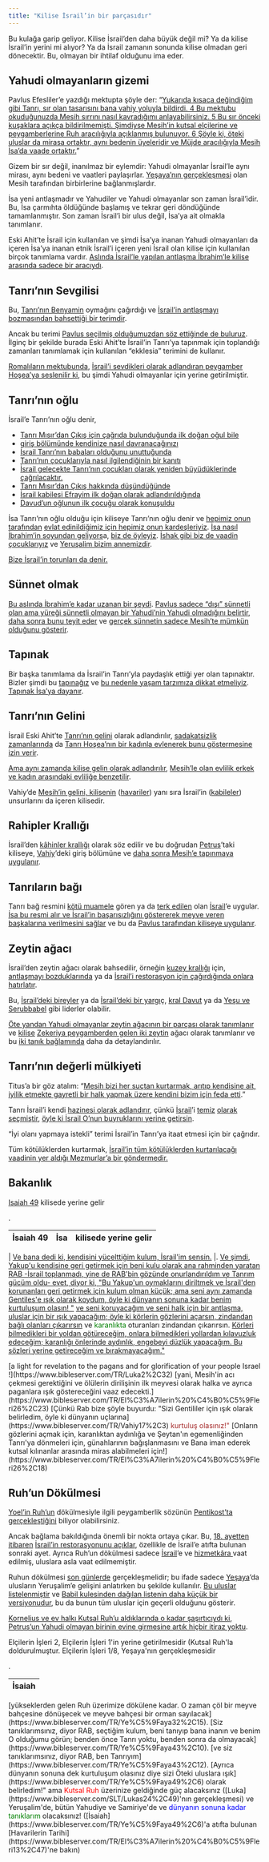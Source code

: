 ```yaml
---
title: "Kilise İsrail’in bir parçasıdır"
---
```



Bu kulağa garip geliyor. Kilise İsrail’den daha büyük değil mi? Ya da kilise İsrail’in yerini mi alıyor? Ya da İsrail zamanın sonunda kilise olmadan geri dönecektir. Bu, olmayan bir ihtilaf olduğunu ima eder.


## Yahudi olmayanların gizemi

<a name="d67d"></a>
Pavlus Efesliler’e yazdığı mektupta şöyle der: “[Yukarıda kısaca değindiğim gibi Tanrı, sır olan tasarısını bana vahiy yoluyla bildirdi. 4 Bu mektubu okuduğunuzda Mesih sırrını nasıl kavradığımı anlayabilirsiniz. 5 Bu sır önceki kuşaklara açıkça bildirilmemişti. Şimdiyse Mesih’in kutsal elçilerine ve peygamberlerine Ruh aracılığıyla açıklanmış bulunuyor. 6 Şöyle ki, öteki uluslar da mirasa ortaktır, aynı bedenin üyeleridir ve Müjde aracılığıyla Mesih İsa’da vaade ortaktır.](https://www.bibleserver.com/TR/Efesliler3%3A3-6)”

Gizem bir sır değil, inanılmaz bir eylemdir: Yahudi olmayanlar İsrail’le aynı mirası, aynı bedeni ve vaatleri paylaşırlar. [Yeşaya’nın gerçekleşmesi](https://www.bibleserver.com/TR/Ye%C5%9Faya57%3A19) olan Mesih tarafından birbirlerine bağlanmışlardır.

İsa yeni antlaşmadır ve Yahudiler ve Yahudi olmayanlar son zaman İsrail’idir. Bu, İsa çarmıhta öldüğünde başlamış ve tekrar geri döndüğünde tamamlanmıştır. Son zaman İsrail’i bir ulus değil, İsa’ya ait olmakla tanımlanır.

Eski Ahit’te İsrail için kullanılan ve şimdi İsa’ya inanan Yahudi olmayanları da içeren İsa’ya inanan etnik İsrail’i içeren yeni İsrail olan kilise için kullanılan birçok tanımlama vardır. [Aslında İsrail’le yapılan antlaşma İbrahim’le kilise arasında sadece bir aracıydı](https://www.bibleserver.com/TR/Galatyal%C4%B1lar3%3A23-28).


## Tanrı’nın Sevgilisi

<a name="2baf"></a>
Bu, [Tanrı’nın Benyamin](https://www.bibleserver.com/TR/Yasan%C4%B1n%20Tekrar%C4%B133%3A12) oymağını çağırdığı ve [İsrail’in antlaşmayı bozmasından bahsettiği bir terimdir](https://www.bibleserver.com/TR/Yeremya11%3A15).

Ancak bu terimi [Pavlus seçilmiş olduğumuzdan söz ettiğinde de buluruz](https://www.bibleserver.com/TR/1.Selanikliler1%3A4). İlginç bir şekilde burada Eski Ahit’te İsrail’in Tanrı’ya tapınmak için toplandığı zamanları tanımlamak için kullanılan “ekklesia” terimini de kullanır.

[Romalıların mektubunda](https://www.bibleserver.com/TR/Romal%C4%B1lar9%3A25), [İsrail’i sevdikleri olarak adlandıran peygamber Hoşea’ya seslenilir ki](https://www.bibleserver.com/TR/Ho%C5%9Fea2%3A23), bu şimdi Yahudi olmayanlar için yerine getirilmiştir.


## Tanrı’nın oğlu

<a name="bb1b"></a>
İsrail’e Tanrı’nın oğlu denir,

- [Tanrı Mısır’dan Çıkış için çağrıda bulunduğunda ilk doğan oğul bile](https://www.bibleserver.com/TR/M%C4%B1s%C4%B1rdan%20%C3%87%C4%B1k%C4%B1%C5%9F4%3A22-23)
- [giriş bölümünde kendinize nasıl davranacağınızı](https://www.bibleserver.com/TR/Yasan%C4%B1n%20Tekrar%C4%B114%3A1)
- [İsrail Tanrı’nın babaları olduğunu unuttuğunda](https://www.bibleserver.com/TR/Ye%C5%9Faya1%3A2-4)
- [Tanrı’nın çocuklarıyla nasıl ilgilendiğinin bir kanıtı](https://www.bibleserver.com/TR/Ye%C5%9Faya63%3A8)
- [İsrail gelecekte Tanrı’nın çocukları olarak yeniden büyüdüklerinde çağrılacaktır.](https://www.bibleserver.com/TR/Ho%C5%9Fea1%3A10)
- [Tanrı Mısır’dan Çıkış hakkında düşündüğünde](https://www.bibleserver.com/TR/Ho%C5%9Fea11%3A1)
- [İsrail kabilesi Efrayim ilk doğan olarak adlandırıldığında](https://www.bibleserver.com/TR/Yeremya31%3A9)
- [Davud’un oğlunun ilk çocuğu olarak konuşuldu](https://www.bibleserver.com/TR/Mezmur89%3A27)


İsa Tanrı’nın oğlu olduğu için kiliseye Tanrı’nın oğlu denir ve [hepimiz onun tarafından](https://www.bibleserver.com/TR/%C4%B0braniler2%3A11) [evlat edinildiğimiz için hepimiz onun kardeşleriyiz](https://www.bibleserver.com/TR/Galatyal%C4%B1lar4%3A4-7). [İsa nasıl İbrahim’in soyundan geliyors](https://www.bibleserver.com/TR/Galatyal%C4%B1lar3%3A16)a, [biz de öyleyiz](https://www.bibleserver.com/TR/Galatyal%C4%B1lar3%3A26-29). [İshak gibi biz de vaadin çocuklarıyız](https://www.bibleserver.com/TR/Galatyal%C4%B1lar4%3A28) ve [Yeruşalim bizim annemizdir](https://www.bibleserver.com/TR/Galatyal%C4%B1lar4%3A26).

[Bize İsrail’in torunları da denir.](https://www.bibleserver.com/TR/1.Korintliler10%3A1)


## Sünnet olmak

<a name="ac71"></a>
[Bu aslında İbrahim’e kadar uzanan bir şeydi](https://www.bibleserver.com/TR/Yuhanna7%3A22). [Pavlus sadece “dışı” sünnetli olan ama yüreği sünnetli olmayan bir Yahudi’nin Yahudi olmadığını belirtir](https://www.bibleserver.com/TR/Romal%C4%B1lar2%3A26-29), [daha sonra bunu teyit eder](https://www.bibleserver.com/TR/Filipililer3%3A2-3) ve [gerçek sünnetin sadece Mesih’te mümkün olduğunu gösterir](https://www.bibleserver.com/TR/Filipililer3%3A2-3).


## Tapınak

<a name="c5a0"></a>
Bir başka tanımlama da İsrail’in Tanrı’yla paydaşlık ettiği yer olan tapınaktır. Bizler şimdi bu [tapınağız](https://www.bibleserver.com/TR/1.Korintliler3%3A16-17) ve [bu nedenle yaşam tarzımıza dikkat etmeliyiz](https://www.bibleserver.com/TR/1.Korintliler6%3A19). [Tapınak İsa’ya dayanır](https://www.bibleserver.com/TR/Efesliler2%3A20-22).


## Tanrı’nın Gelini

<a name="ed97"></a>
İsrail Eski Ahit’te [Tanrı’nın gelini](https://www.bibleserver.com/TR/Ye%C5%9Faya54%3A5-6) olarak adlandırılır, [sadakatsizlik zamanlarında](https://www.bibleserver.com/TR/Hezekiel16%3A32) da [Tanrı Hoşea’nın bir kadınla evlenerek bunu göstermesine izin verir](https://www.bibleserver.com/TR/Ho%C5%9Fea1%3A2).

[Ama aynı zamanda kilise gelin olarak adlandırılır](https://www.bibleserver.com/TR/2.Korintliler11%3A2), [Mesih’le olan evlilik erkek ve kadın arasındaki evliliğe benzetilir](https://www.bibleserver.com/TR/Efesliler5%3A25-27).

Vahiy’de [Mesih’in gelini, kilisenin](https://www.bibleserver.com/TR/Vahiy21%3A9-10) ([havariler](https://www.bibleserver.com/TR/Vahiy21%3A14)) yanı sıra İsrail’in ([kabileler](https://www.bibleserver.com/TR/Vahiy21%3A12)) unsurlarını da içeren kilisedir.


## Rahipler Krallığı

<a name="6e15"></a>
İsrail’den [kâhinler krallığı](https://www.bibleserver.com/TR/M%C4%B1s%C4%B1rdan%20%C3%87%C4%B1k%C4%B1%C5%9F19%3A6) olarak söz edilir ve bu doğrudan [Petrus](https://www.bibleserver.com/TR/1.Petrus2%3A9)’taki kiliseye, [Vahiy](https://www.bibleserver.com/TR/Vahiy1%3A5-6)’deki giriş bölümüne ve [daha sonra Mesih’e tapınmaya uygulanır](https://www.bibleserver.com/TR/Vahiy5%3A10).


## Tanrıların bağı

<a name="987a"></a>
Tanrı bağ resmini [kötü muamele](https://www.bibleserver.com/TR/Yeremya12%3A10) gören ya da [terk edilen](https://www.bibleserver.com/TR/Hezekiel19%3A10) olan [İsrail](https://www.bibleserver.com/TR/Ye%C5%9Faya5%3A1-7)’e uygular. [İsa bu resmi alır ve İsrail’in başarısızlığını göstererek meyve veren başkalarına verilmesini sağlar](https://www.bibleserver.com/TR/Matta12%3A1-12) ve bu da [Pavlus tarafından kiliseye uygulanır](https://www.bibleserver.com/TR/1.Korintliler3%3A5-8).


## Zeytin ağacı

<a name="5ef1"></a>
İsrail’den zeytin ağacı olarak bahsedilir, örneğin [kuzey krallığı](https://www.bibleserver.com/TR/Ye%C5%9Faya17%3A6) için, [antlaşmayı bozduklarında](https://www.bibleserver.com/TR/Yeremya11%3A16) ya da [İsrail’i restorasyon için çağırdığında onlara hatırlatır](https://www.bibleserver.com/TR/Ho%C5%9Fea14%3A6).

Bu, [İsrail’deki bireyler](https://www.bibleserver.com/TR/Mezmur128%3A3) ya da [İsrail’deki bir yargı](https://www.bibleserver.com/TR/Hakimler9%3A8-9)ç, [kral Davut](https://www.bibleserver.com/TR/Mezmur52%3A8) ya da [Yeşu ve Serubbabel](https://www.bibleserver.com/TR/Mezmur52%3A8) gibi liderler olabilir.

[Öte yandan Yahudi olmayanlar zeytin ağacının bir parçası olarak tanımlanır](https://www.bibleserver.com/TR/Romal%C4%B1lar11%3A17-24) ve [kilise](https://www.bibleserver.com/TR/Vahiy1%3A20) [Zekeriya peygamberden gelen iki zeytin](https://www.bibleserver.com/TR/Zekeriya4%3A12-14) ağacı olarak tanımlanır ve bu [iki tanık bağlamında](https://www.bibleserver.com/TR/Vahiy11%3A4) daha da detaylandırılır.


## Tanrı’nın değerli mülkiyeti

<a name="5369"></a>
Titus’a bir göz atalım: “[Mesih bizi her suçtan kurtarmak, arıtıp kendisine ait, iyilik etmekte gayretli bir halk yapmak üzere kendini bizim için feda etti](https://www.bibleserver.com/TR/Titus2%3A14).”

Tanrı İsrail’i kendi [hazinesi olarak adlandırır](https://www.bibleserver.com/TR/M%C4%B1s%C4%B1rdan%20%C3%87%C4%B1k%C4%B1%C5%9F19%3A5), çünkü [İsrail](https://www.bibleserver.com/TR/Yasan%C4%B1n%20Tekrar%C4%B17%3A6)’i [temiz](https://www.bibleserver.com/TR/Yasan%C4%B1n%20Tekrar%C4%B17%3A6) [olarak seçmiştir](https://www.bibleserver.com/TR/Yasan%C4%B1n%20Tekrar%C4%B17%3A6), [öyle ki İsrail O’nun buyruklarını yerine getirsin](https://www.bibleserver.com/TR/Yasan%C4%B1n%20Tekrar%C4%B126%3A18).

“İyi olanı yapmaya istekli” terimi İsrail’in Tanrı’ya itaat etmesi için bir çağrıdır.

Tüm kötülüklerden kurtarmak, [İsrail’in tüm kötülüklerden kurtarılacağı vaadinin yer aldığı Mezmurlar’a bir göndermedir.](https://www.bibleserver.com/TR/Mezmur130%3A8)


## Bakanlık

<a name="d3e5"></a><p>[Isaiah 49](https://www.bibleserver.com/TR/Hezekiel9%2C39) kilisede yerine gelir</p>.


| İsaiah 49 | İsa |  kilisede yerine gelir |
|-----------|-----|------------------------|
| 
[Ve bana dedi ki, kendisini yücelttiğim kulum, İsrail'im sensin.](https://www.bibleserver.com/TR/Ye%C5%9Faya49%2C3) |.
			[Ve şimdi, Yakup'u kendisine geri getirmek için beni kulu olarak ana rahminden yaratan RAB -İsrail toplanmadı, yine de RAB'bin gözünde onurlandırıldım ve Tanrım gücüm oldu- evet, diyor ki, "Bu Yakup'un oymaklarını diriltmek ve İsrail'den korunanları geri getirmek için kulum olman küçük; ama seni aynı zamanda Gentiles'e ışık olarak koydum, öyle ki dünyanın sonuna kadar benim kurtuluşum olasın! "](https://www.bibleserver.com/TR/Ye%C5%9Faya49%2C5-6)
[ve seni koruyacağım ve seni halk için bir antlaşma, uluslar için bir ışık yapacağım; öyle ki körlerin gözlerini açarsın, zindandan bağlı olanları çıkarırsın](https://www.bibleserver.com/TR/Ye%C5%9Faya42%2C6-7) ve <span style="color:green;">karanlıkta</span> oturanları zindandan çıkarırsın. 
[Körleri bilmedikleri bir yoldan götüreceğim, onlara bilmedikleri yollardan kılavuzluk edeceğim; karanlığı önlerinde aydınlık, engebeyi düzlük yapacağım. Bu sözleri yerine getireceğim ve bırakmayacağım."](https://www.bibleserver.com/TR/Ye%C5%9Faya42%2C16)

<td style="width:25%;">
[a light for revelation to the pagans and for glorification of your people Israel !](https://www.bibleserver.com/TR/Luka2%2C32)</td>
[yani, Mesih'in acı çekmesi gerektiğini ve ölülerin dirilişinin ilk meyvesi olarak halka ve ayrıca paganlara ışık göstereceğini vaaz edecekti.](https://www.bibleserver.com/TR/El%C3%A7ilerin%20%C4%B0%C5%9Fleri26%2C23)

<td style="width:25%;">
[Çünkü Rab bize şöyle buyurdu: "Sizi Gentililer için ışık olarak belirledim, öyle ki dünyanın uçlarına](https://www.bibleserver.com/TR/Vahiy17%2C3)</td> <span style="color:brown;">kurtuluş olasınız!"</span>
[Onların gözlerini açmak için, karanlıktan aydınlığa ve Şeytan'ın egemenliğinden Tanrı'ya dönmeleri için, günahlarının bağışlanmasını ve Bana iman ederek kutsal kılınanlar arasında miras alabilmeleri için!](https://www.bibleserver.com/TR/El%C3%A7ilerin%20%C4%B0%C5%9Fleri26%2C18)






## Ruh’un Dökülmesi

<a name="7a85"></a>
[Yoel’in Ruh’un](https://www.bibleserver.com/TR/Yoel2%3A28-32) dökülmesiyle ilgili peygamberlik sözünün [Pentikost’ta gerçekleştiğini](https://www.bibleserver.com/TR/El%C3%A7ilerin%20%C4%B0%C5%9Fleri2%3A16-21) biliyor olabilirsiniz.

Ancak bağlama bakıldığında önemli bir nokta ortaya çıkar. Bu, [18. ayetten itibaren](https://www.bibleserver.com/TR/Yoel2%3A18) [İsrail’in restorasyonunu açıklar](https://www.bibleserver.com/TR/Yoel3%3A1), özellikle de İsrail’e atıfta bulunan sonraki ayet. Ayrıca Ruh’un dökülmesi sadece [İsrail](https://www.bibleserver.com/TR/Hezekiel36%3A27)’e ve [hizmetkâra ](https://www.bibleserver.com/TR/Ye%C5%9Faya42%3A1)vaat edilmiş, uluslara asla vaat edilmemiştir.

Ruhun dökülmesi [son günlerde](https://www.bibleserver.com/TR/El%C3%A7ilerin%20%C4%B0%C5%9Fleri2%3A17) gerçekleşmelidir; bu ifade sadece [Yeşaya](https://www.bibleserver.com/TR/Ye%C5%9Faya2%3A2)’da ulusların Yeruşalim’e gelişini anlatırken bu şekilde kullanılır. [Bu uluslar listelenmiştir](https://www.bibleserver.com/TR/El%C3%A7ilerin%20%C4%B0%C5%9Fleri2%3A5-11) ve [Babil kulesinden dağılan listenin daha küçük bir versiyonudur](https://www.bibleserver.com/TR/Yarat%C4%B1l%C4%B1%C5%9F10), bu da bunun tüm uluslar için geçerli olduğunu gösterir.

[Kornelius ve ev halkı Kutsal Ruh’u aldıklarında o kadar şaşırtıcıydı ki](https://www.bibleserver.com/TR/El%C3%A7ilerin%20%C4%B0%C5%9Fleri10%3A44-48), [Petrus’un Yahudi olmayan birinin evine girmesine artık hiçbir itiraz yoktu](https://www.bibleserver.com/TR/El%C3%A7ilerin%20%C4%B0%C5%9Fleri11%3A1-18).
<p>Elçilerin İşleri 2, Elçilerin İşleri 1'in yerine getirilmesidir (Kutsal Ruh'la doldurulmuştur. Elçilerin İşleri 1/8, Yeşaya'nın gerçekleşmesidir</p>.


| İsaiah |
|--------|
<tbody>
<tr>
<td style="width:50%;">
[yükseklerden gelen Ruh üzerimize dökülene kadar. O zaman çöl bir meyve bahçesine dönüşecek ve meyve bahçesi bir orman sayılacak](https://www.bibleserver.com/TR/Ye%C5%9Faya32%2C15)</td></tr></tbody>.
			[Siz tanıklarımsınız, diyor RAB, seçtiğim kulum, beni tanıyıp bana inanın ve benim O olduğumu görün; benden önce Tanrı yoktu, benden sonra da olmayacak](https://www.bibleserver.com/TR/Ye%C5%9Faya43%2C10).
			[ve siz tanıklarımsınız, diyor RAB, ben Tanrıyım](https://www.bibleserver.com/TR/Ye%C5%9Faya43%2C12).
			[Ayrıca dünyanın sonuna dek kurtuluşum olasınız diye sizi Öteki uluslara ışık](https://www.bibleserver.com/TR/Ye%C5%9Faya49%2C6) olarak belirledim!"

<td style="width:50%;">
			ama <span style="color:red;">Kutsal Ruh</span> üzerinize geldiğinde güç alacaksınız ([Luka](https://www.bibleserver.com/SLT/Lukas24%2C49)'nın gerçekleşmesi) ve Yeruşalim'de, bütün Yahudiye ve Samiriye'de ve <span style="color:blue;">dünyanın sonuna kadar</span> <span style="color:green;">tanıklarım</span> olacaksınız! ([İsaiah](https://www.bibleserver.com/TR/Ye%C5%9Faya49%2C6)'a atıfta bulunan [Havarilerin Tarihi](https://www.bibleserver.com/TR/El%C3%A7ilerin%20%C4%B0%C5%9Fleri13%2C47)'ne bakın)
			</td>






[](https://github.com/revelation-today/revelation-today/blob/main/exampleSite/content/docs/background/israel/expl/the-church-is-part-of-israel.tr.md)
